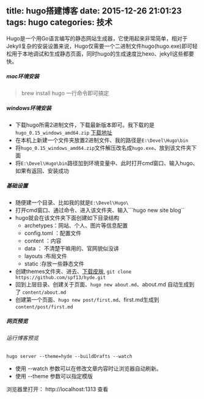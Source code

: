 title: hugo搭建博客
date: 2015-12-26 21:01:23
tags: hugo
categories: 技术
---
Hugo是一个用Go语言编写的静态网站生成器，它使用起来非常简单，相对于Jekyll复杂的安装设置来说，Hugo仅需要一个二进制文件hugo(hugo.exe)即可轻松用于本地调试和生成静态页面，同时hugo的生成速度比hexo、jekyll这些都要快。

##### mac环境安装

> brew install hugo 一行命令即可搞定

##### windows环境安装

* 下载hugo所需2进制文件，下载最新版本即可。我下载的是```hugo_0.15_windows_amd64.zip``` [下载地址](https://github.com/spf13/hugo/releases)
* 在本机上新建一个文件夹放置2进制文件、我的路径是```E:\Devel\Hugo\bin```
* 将```hugo_0.15_windows_amd64.zip```文件解压改名成```hugo.exe```、放到该文件夹下面
* 将```E:\Devel\Hugo\bin```路径加到环境变量中、此时打开cmd窗口、输入hugo、如果有返回、安装成功

##### 基础设置
* 随便建一个目录、比如我的就是```E:\Devel\Hugo\```
* 打开cmd窗口、通过命令、进入该文件夹、输入```hugo new site blog``
* hugo就会在该文件夹下面创建如下目录结构
	* archetypes：网站、个人、图片等信息配置
	* config.toml ：配置文件
	* content ：内容
	* data ： 不清楚干嘛用的、官网貌似没讲
	* layouts :布局文件
	* static :存放一些静态文件
* 创建themes文件夹、进去、[下载皮肤](https://github.com/spf13/hugoThemes), `git clone https://github.com/spf13/hyde.git`
* 回到上层目录、创建关于页面、`hugo new about.md`、about.md 自动生成到了 `content/about.md `
* 创建第一个页面、`hugo new post/first.md`、first.md生成到`content/post/first.md`

##### 网页预览

###### 运行博客预览
	hugo server --theme=hyde --buildDrafts --watch
* 使用 --watch 参数可以在修改文章内容时让浏览器自动刷新。
* 使用 --theme 参数可以指定模版

浏览器里打开： http://localhost:1313 查看
